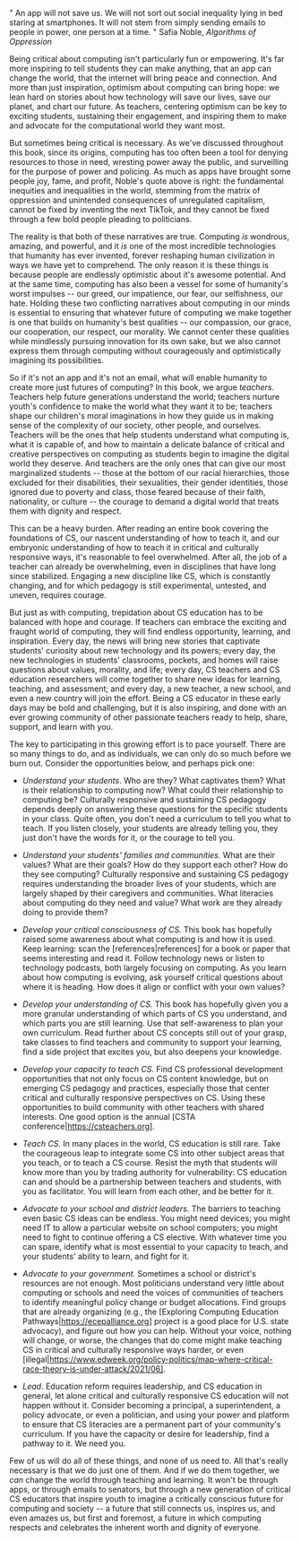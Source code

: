 "
An app will not save us. We will not sort out social inequality lying in bed staring at smartphones. It will not stem from simply sending emails to people in power, one person at a time.
" Safia Noble, _Algorithms of Oppression_<noble18>

Being critical about computing isn't particularly fun or empowering. It's far more inspiring to tell students they can make anything, that an app can change the world, that the internet will bring peace and connection. And more than just inspiration, optimism about computing can bring hope: we lean hard on stories about how technology will save our lives, save our planet, and chart our future. As teachers, centering optimism can be key to exciting students, sustaining their engagement, and inspiring them to make and advocate for the computational world they want most.

But sometimes being critical is necessary. As we've discussed throughout this book, since its origins, computing has too often been a tool for denying resources to those in need, wresting power away the public, and surveilling for the purpose of power and policing. As much as apps have brought some people joy, fame, and profit, Noble's quote above is right: the fundamental inequities and inequalities in the world, stemming from the matrix of oppression and unintended consequences of unregulated capitalism, cannot be fixed by inventing the next TikTok, and they cannot be fixed through a few bold people pleading to politicians.

The reality is that both of these narratives are true. Computing _is_ wondrous, amazing, and powerful, and it _is_ one of the most incredible technologies that humanity has ever invented, forever reshaping human civilization in ways we have yet to comprehend. The only reason it is these things is because people are endlessly optimistic about it's awesome potential. And at the same time, computing has also been a vessel for some of humanity's worst impulses -- our greed, our impatience, our fear, our selfishness, our hate. Holding these two conflicting narratives about computing in our minds is essential to ensuring that whatever future of computing we make together is one that builds on humanity's best qualities -- our compassion, our grace, our cooperation, our respect, our morality. We cannot center these qualities while mindlessly pursuing innovation for its own sake, but we also cannot express them through computing without courageously and optimistically imagining its possibilities.

So if it's not an app and it's not an email, what will enable humanity to create more just futures of computing? In this book, we argue _teachers_. Teachers help future generations understand the world; teachers nurture youth's confidence to make the world what they want it to be; teachers shape our children's moral imaginations in how they guide us in making sense of the complexity of our society, other people, and ourselves. Teachers will be the ones that help students understand what computing is, what it is capable of, and how to maintain a delicate balance of critical and creative perspectives on computing as students begin to imagine the digital world they deserve. And teachers are the only ones that can give our most marginalized students -- those at the bottom of our racial hierarchies, those excluded for their disabilities, their sexualities, their gender identities, those ignored due to poverty and class, those feared because of their faith, nationality, or culture -- the courage to demand a digital world that treats them with dignity and respect.

This can be a heavy burden. After reading an entire book covering the foundations of CS, our nascent understanding of how to teach it, and our embryonic understanding of how to teach it in critical and culturally responsive ways, it's reasonable to feel overwhelmed. After all, the job of a teacher can already be overwhelming, even in disciplines that have long since stabilized. Engaging a new discipline like CS, which is constantly changing, and for which pedagogy is still experimental, untested, and uneven, requires courage.

But just as with computing, trepidation about CS education has to be balanced with hope and courage. If teachers can embrace the exciting and fraught world of computing, they will find endless opportunity, learning, and inspiration. Every day, the news will bring new stories that captivate students' curiosity about new technology and its powers; every day, the new technologies in students' classrooms, pockets, and homes will raise questions about values, morality, and life; every day, CS teachers and CS education researchers will come together to share new ideas for learning, teaching, and assessment; and every day, a new teacher, a new school, and even a new country will join the effort. Being a CS educator in these early days may be bold and challenging, but it is also inspiring, and done with an ever growing community of other passionate teachers ready to help, share, support, and learn with you.

The key to participating in this growing effort is to pace yourself. There are so many things to do, and as individuals, we can only do so much before we burn out. Consider the opportunities below, and perhaps pick one:

* *Understand your students*. Who are they? What captivates them? What is their relationship to computing now? What could their relationship to computing be? Culturally responsive and sustaining CS pedagogy depends deeply on answering these questions for the specific students in your class. Quite often, you don't need a curriculum to tell you what to teach. If you listen closely, your students are already telling you, they just don't have the words for it, or the courage to tell you.

* *Understand your students' families and communities.* What are their values? What are their goals? How do they support each other? How do they see computing? Culturally responsive and sustaining CS pedagogy requires understanding the broader lives of your students, which are largely shaped by their caregivers and communities. What literacies about computing do they need and value? What work are they already doing to provide them?

* *Develop your critical consciousness of CS.* This book has hopefully raised some awareness about what computing is and how it is used. Keep learning: scan the [references|references] for a book or paper that seems interesting and read it. Follow technology news or listen to technology podcasts, both largely focusing on computing. As you learn about how computing is evolving, ask yourself critical questions about where it is heading. How does it align or conflict with your own values?

* *Develop your understanding of CS.* This book has hopefully given you a more granular understanding of which parts of CS you understand, and which parts you are still learning. Use that self-awareness to plan your own curriculum. Read further about CS concepts still out of your grasp, take classes to find teachers and community to support your learning, find a side project that excites you, but also deepens your knowledge.

* *Develop your capacity to teach CS.* Find CS professional development opportunities that not only focus on CS content knowledge, but on emerging CS pedagogy and practices, especially those that center critical and culturally responsive perspectives on CS. Using these opportunities to build community with other teachers with shared interests. One good option is the annual [CSTA conference|https://csteachers.org].

* *Teach CS.* In many places in the world, CS education is still rare. Take the courageous leap to integrate some CS into other subject areas that you teach, or to teach a CS course. Resist the myth that students will know more than you by trading authority for vulnerability: CS education can and should be a partnership between teachers and students, with you as facilitator. You will learn from each other, and be better for it.

* *Advocate to your school and district leaders*. The barriers to teaching even basic CS ideas can be endless. You might need devices; you might need IT to allow a particular website on school computers; you might need to fight to continue offering a CS elective. With whatever time you can spare, identify what is most essential to your capacity to teach, and your students' ability to learn, and fight for it.

* *Advocate to your government.* Sometimes a school or district's resources are not enough. Most politicians understand very little about computing or schools and need the voices of communities of teachers to identify meaningful policy change or budget allocations. Find groups that are already organizing (e.g., the [Exploring Computing Education Pathways|https://ecepalliance.org] project is a good place for U.S. state advocacy), and figure out how you can help. Without your voice, nothing will change, or worse, the changes that do come might make teaching CS in critical and culturally responsive ways harder, or even [illegal|https://www.edweek.org/policy-politics/map-where-critical-race-theory-is-under-attack/2021/06].

* *Lead*. Education reform requires leadership, and CS education in general, let alone critical and culturally responsive CS education will not happen without it. Consider becoming a principal, a superintendent, a policy advocate, or even a politician, and using your power and platform to ensure that CS literacies are a permanent part of your community's curriculum. If you have the capacity or desire for leadership, find a pathway to it. We need you.

Few of us will do all of these things, and none of us need to. All that's really necessary is that we do just one of them. And if we do them together, we _can_ change the world through teaching and learning. It won't be through apps, or through emails to senators, but through a new generation of critical CS educators that inspire youth to imagine a critically conscious future for computing and society -- a future that still connects us, inspires us, and even amazes us, but first and foremost, a future in which computing respects and celebrates the inherent worth and dignity of everyone.